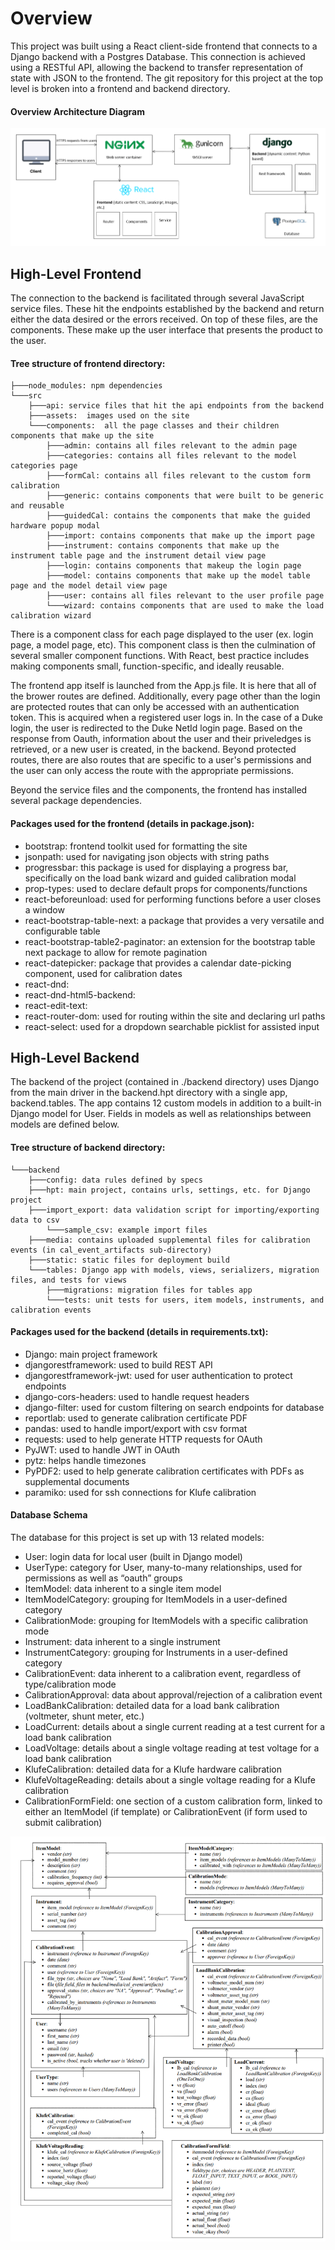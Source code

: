 # Overview
This project was built using a React client-side frontend that connects to a Django backend with a Postgres Database. This connection is achieved using a RESTful API, allowing the backend to transfer representation of state with JSON to the frontend. The git repository for this project at the top level is broken into a frontend and backend directory.

#### Overview Architecture Diagram
![Architecture Diagram](architecture.PNG)

## High-Level Frontend
The connection to the backend is facilitated through several JavaScript service files. These hit the endpoints established by the backend and return either the data desired or the errors received. On top of these files, are the components. These make up the user interface that presents the product to the user. 

#### Tree structure of frontend directory:

    ├───node_modules: npm dependencies
    └───src
        ├───api: service files that hit the api endpoints from the backend
        ├───assets:  images used on the site
        └───components:  all the page classes and their children components that make up the site
            ├───admin: contains all files relevant to the admin page
            ├───categories: contains all files relevant to the model categories page
            ├───formCal: contains all files relevant to the custom form calibration
            ├───generic: contains components that were built to be generic and reusable
            ├───guidedCal: contains the components that make the guided hardware popup modal
            ├───import: contains components that make up the import page
            ├───instrument: contains components that make up the instrument table page and the instrument detail view page
            ├───login: contains components that makeup the login page
            ├───model: contains components that make up the model table page and the model detail view page
            ├───user: contains all files relevant to the user profile page
            └───wizard: contains components that are used to make the load calibration wizard
            


There is a component class for each page displayed to the user (ex. login page, a model page, etc). This component class is then the culmination of several smaller component functions. With React, best practice includes making components small, function-specific, and ideally reusable.

The frontend app itself is launched from the App.js file. It is here that all of the brower routes are defined. Additionally, every page other than the login are protected routes that can only be accessed with an authentication token. This is acquired when a registered user logs in. In the case of a Duke login, the user is redirected to the Duke NetId login page. Based on the response from Oauth, information about the user and their priveledges is retrieved, or a new user is created, in the backend. Beyond protected routes, there are also routes that are specific to a user's permissions and the user can only access the route with the appropriate permissions.  

Beyond the service files and the components, the frontend has installed several package dependencies. 

#### Packages used for the frontend (details in package.json):
- bootstrap: frontend toolkit used for formatting the site
- jsonpath: used for navigating json objects with string paths
- progressbar: this package is used for displaying a progress bar, specifically on the load bank wizard and guided calibration modal
- prop-types: used to declare default props for components/functions
- react-beforeunload: used for performing functions before a user closes a window
- react-bootstrap-table-next: a package that provides a very versatile and configurable table
- react-bootstrap-table2-paginator: an extension for the bootstrap table next package to allow for remote pagination
- react-datepicker: package that provides a calendar date-picking component, used for calibration dates
- react-dnd:
- react-dnd-html5-backend:
- react-edit-text:
- react-router-dom: used for routing within the site and declaring url paths
- react-select: used for a dropdown searchable picklist for assisted input

## High-Level Backend
The backend of the project (contained in ./backend directory) uses Django from the main driver in the backend.hpt directory with a single app, backend.tables. The app contains 12 custom models in addition to a built-in Django model for User. Fields in models as well as relationships between models are defined below.

#### Tree structure of backend directory:

    └───backend
        ├───config: data rules defined by specs
        ├───hpt: main project, contains urls, settings, etc. for Django project
        ├───import_export: data validation script for importing/exporting data to csv
            └───sample_csv: example import files
        ├───media: contains uploaded supplemental files for calibration events (in cal_event_artifacts sub-directory)
        ├───static: static files for deployment build
        └───tables: Django app with models, views, serializers, migration files, and tests for views
            ├───migrations: migration files for tables app
            └───tests: unit tests for users, item models, instruments, and calibration events

#### Packages used for the backend (details in requirements.txt):
- Django: main project framework
- djangorestframework: used to build REST API
- djangorestframework-jwt: used for user authentication to protect endpoints
- django-cors-headers: used to handle request headers 
- django-filter: used for custom filtering on search endpoints for database
- reportlab: used to generate calibration certificate PDF
- pandas: used to handle import/export with csv format
- requests: used to help generate HTTP requests for OAuth
- PyJWT: used to handle JWT in OAuth
- pytz: helps handle timezones
- PyPDF2: used to help generate calibration certificates with PDFs as supplemental documents
- paramiko: used for ssh connections for Klufe calibration

#### Database Schema
The database for this project is set up with 13 related models:
- User: login data for local user (built in Django model)
- UserType: category for User, many-to-many relationships, used for permissions as well as “oauth” groups
- ItemModel: data inherent to a single item model
- ItemModelCategory: grouping for ItemModels in a user-defined category
- CalibrationMode: grouping for ItemModels with a specific calibration mode
- Instrument: data inherent to a single instrument
- InstrumentCategory: grouping for Instruments in a user-defined category
- CalibrationEvent: data inherent to a calibration event, regardless of type/calibration mode
- CalibrationApproval: data about approval/rejection of a calibration event
- LoadBankCalibration: detailed data for a load bank calibration (voltmeter, shunt meter, etc.)
- LoadCurrent: details about a single current reading at a test current for a load bank calibration
- LoadVoltage: details about a single voltage reading at test voltage for a load bank calibration
- KlufeCalibration: detailed data for a Klufe hardware calibration
- KlufeVoltageReading: details about a single voltage reading for a Klufe calibration
- CalibrationFormField: one section of a custom calibration form, linked to either an ItemModel (if template) or CalibrationEvent (if form used to submit calibration)

![DB Diagram](db_diagram4.png)
